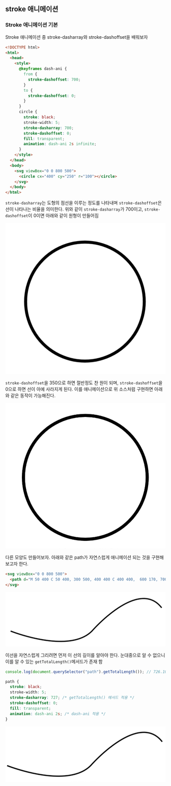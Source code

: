 ﻿## stroke 애니메이션

### Stroke 애니메이션 기본

Stroke 애니메이션 중 stroke-dasharray와 stroke-dashoffset을 배워보자

```html
<!DOCTYPE html>
<html>
  <head>
    <style>
      @keyframes dash-ani {
        from {
          stroke-dashoffset: 700;
        }
        to {
          stroke-dashoffset: 0;
        }
      }
      circle {
        stroke: black;
        stroke-width: 5;
        stroke-dasharray: 700;
        stroke-dashoffset: 0;
        fill: transparent;
        animation: dash-ani 2s infinite;
      }
    </style>
  </head>
  <body>
    <svg viewBox="0 0 800 500">
      <circle cx="400" cy="250" r="100"></circle>
    </svg>
  </body>
</html>
```

`stroke-dasharray`는 도형의 점선을 이루는 정도를 나타내며 `stroke-dashoffset`은 선이 나타나는 비율을 의미한다. 위와 같이 `stroke-dasharray`가 700이고, `stroke-dashoffset`이 0이면 아래와 같이 원형이 만들어짐

![](../../img/220124-1.png)

`stroke-dashoffset`을 350으로 하면 절반정도 찬 원이 되며, `stroke-dashoffset`을 0으로 하면 선이 아예 사라지게 된다. 이를 애니메이션으로 위 소스처럼 구현하면 아래와 같은 동작이 가능해진다.

![](../../img/220124-1.gif)

다른 모양도 만들어보자.
아래와 같은 path가 자연스럽게 애니메이션 되는 것을 구현해보고자 한다.

```html
<svg viewBox="0 0 800 500">
  <path d="M 50 400 C 50 400, 300 500, 400 400 C 400 400,  600 170, 700 300"></path>
</svg>
```

![](../../img/220124-2.png)

이선을 자연스럽게 그리려면 먼저 이 선의 길이를 알아야 한다. 눈대중으로 알 수 없으니 이를 알 수 있는 `getTotalLength()`메서드가 존재 함

```jsx
console.log(document.querySelector("path").getTotalLength()); // 726.1061401367188
```

```css
path {
  stroke: black;
  stroke-width: 5;
  stroke-dasharray: 727; /* getTotalLength() 메서드 적용 */
  stroke-dashoffset: 0;
  fill: transparent;
  animation: dash-ani 2s; /* dash-ani 적용 */
}
```

![](../../img/220124-2.gif)
